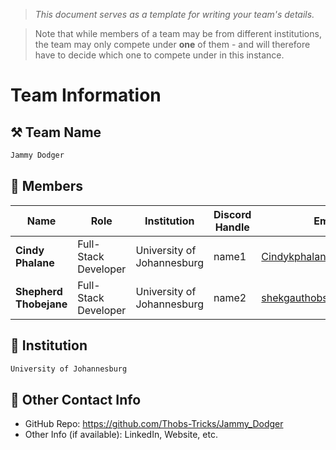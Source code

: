 > *This document serves as a template for writing your team's details.*

> Note that while members of a team may be from different institutions, the team may only compete under **one** of them - and will therefore have to decide which one to compete under in this instance.

# Team Information

## ⚒️ Team Name
``` c
Jammy Dodger
```

## 👥 Members
| Name     | Role                | Institution           | Discord Handle | Email |
|----------|---------------------|-----------------------| -------------------|-------------|
| **Cindy Phalane**   | Full-Stack Developer   | University of Johannesburg | name1 | <Cindykphalane@gmail.com> |
| **Shepherd Thobejane**   | Full-Stack Developer  | University of Johannesburg | name2 | <shekgauthobs1@gmail.com> |

## 🏫 Institution
``` c
University of Johannesburg
```

## 📧 Other Contact Info
- GitHub Repo: <https://github.com/Thobs-Tricks/Jammy_Dodger>
- Other Info (if available): LinkedIn, Website, etc.

